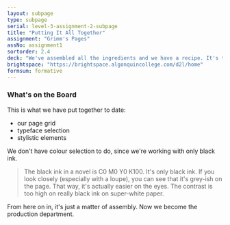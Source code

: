 ```yaml
---
layout: subpage
type: subpage
serial: level-3-assignment-2-subpage
title: "Putting It All Together"
assignment: "Grimm's Pages"
assNo: assignment1
sortorder: 2.4
deck: "We've assembled all the ingredients and we have a recipe. It's time to get cooking."
brightspace: "https://brightspace.algonquincollege.com/d2l/home"
formsum: formative
---
```

### What's on the Board

This is what we have put together to date:

- our page grid
- typeface selection
- stylistic elements

We don't have colour selection to do, since we're working with only black ink.

> The black ink in a novel is C0 M0 Y0 K100. It's only black ink. If you look closely (especially with a loupe), you can see that it's grey-ish on the page. That way, it's actually easier on the eyes. The contrast is too high on really black ink on super-white paper.

From here on in, it's just a matter of assembly. Now we become the production department.